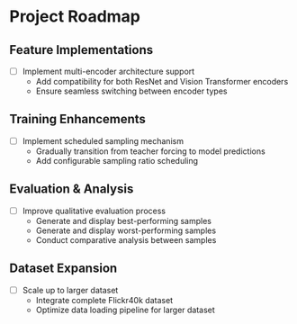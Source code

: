 # Project Roadmap

## Feature Implementations
- [ ] Implement multi-encoder architecture support
  - Add compatibility for both ResNet and Vision Transformer encoders
  - Ensure seamless switching between encoder types

## Training Enhancements
- [ ] Implement scheduled sampling mechanism
  - Gradually transition from teacher forcing to model predictions
  - Add configurable sampling ratio scheduling

## Evaluation & Analysis
- [ ] Improve qualitative evaluation process
  - Generate and display best-performing samples
  - Generate and display worst-performing samples
  - Conduct comparative analysis between samples

## Dataset Expansion
- [ ] Scale up to larger dataset
  - Integrate complete Flickr40k dataset
  - Optimize data loading pipeline for larger dataset